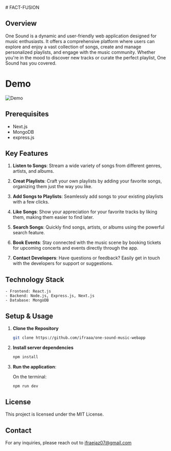 
 # FACT-FUSION

## Overview

One Sound is a dynamic and user-friendly web application designed for music enthusiasts. It offers a comprehensive platform where users can explore and enjoy a vast collection of songs, create and manage personalized playlists, and engage with the music community. Whether you're in the mood to discover new tracks or curate the perfect playlist, One Sound has you covered.

# Demo

![Demo](https://github.com/ifraaa/one-sound-music-webapp/blob/main/demo.gif)

## Prerequisites

- Next.js
- MongoDB
- express.js

## Key Features

1. **Listen to Songs**:
   Stream a wide variety of songs from different genres, artists, and albums.

2. **Creat Playlists**:
   Craft your own playlists by adding your favorite songs, organizing them just the way you like.

3. **Add Songs to Playlists**:
  Seamlessly add songs to your existing playlists with a few clicks.

4. **Like Songs**:
   Show your appreciation for your favorite tracks by liking them, making them easier to find later.

5. **Search Songs**:
   Quickly find songs, artists, or albums using the powerful search feature.

6. **Book Events**:
   Stay connected with the music scene by booking tickets for upcoming concerts and events directly through the app.

7. **Contact Developers**:
   Have questions or feedback? Easily get in touch with the developers for support or suggestions.

## Technology Stack

    - Frontend: React.js
    - Backend: Node.js, Express.js, Next.js
    - Database: MongoDB

## Setup & Usage

1. **Clone the Repository**

   ```sh
   git clone https://github.com/ifraaa/one-sound-music-webapp
   ```

2. **Install server dependencies**

   ```bash
   npm install
   ```

3. **Run the application**:
 
   On the terminal:
    ```bash
   npm run dev
   ````

## License

This project is licensed under the MIT License.

## Contact

For any inquiries, please reach out to ifraejaz07@gmail.com
